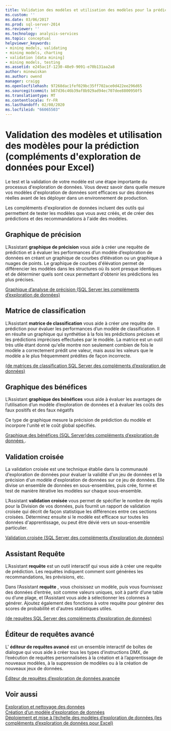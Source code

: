```yaml
---
title: Validation des modèles et utilisation des modèles pour la prédiction (compléments d’exploration de données pour Excel) | Microsoft Docs
ms.custom: ''
ms.date: 03/06/2017
ms.prod: sql-server-2014
ms.reviewer: ''
ms.technology: analysis-services
ms.topic: conceptual
helpviewer_keywords:
- mining models, validating
- mining models, charting
- validation [data mining]
- mining models, testing
ms.assetid: e245ac1f-1230-48e9-9091-e70b131aa2a8
author: minewiskan
ms.author: owend
manager: craigg
ms.openlocfilehash: 97268dac1fef029bc35ff702ace0d422ee296d65
ms.sourcegitcommit: b87d36c46b39af8b929ad94ec707dee8800950f5
ms.translationtype: MT
ms.contentlocale: fr-FR
ms.lasthandoff: 02/08/2020
ms.locfileid: "66065503"
---
```

# <a name="validating-models-and-using-models-for-prediction-data-mining-add-ins-for-excel"></a>Validation des modèles et utilisation des modèles pour la prédiction (compléments d'exploration de données pour Excel)
  Le test et la validation de votre modèle est une étape importante du processus d'exploration de données. Vous devez savoir dans quelle mesure vos modèles d'exploration de données sont efficaces sur des données réelles avant de les déployer dans un environnement de production.  
  
 Les compléments d'exploration de données incluent des outils qui permettent de tester les modèles que vous avez créés, et de créer des prédictions et des recommandations à l'aide des modèles.  
  
## <a name="accuracy-chart"></a>Graphique de précision  
 L’Assistant **graphique de précision** vous aide à créer une requête de prédiction et à évaluer les performances d’un modèle d’exploration de données en créant un graphique de courbes d’élévation ou un graphique à nuages de points. Le graphique de courbes d'élévation permet de différencier les modèles dans les structures où ils sont presque identiques et de déterminer quels sont ceux permettant d'obtenir les prédictions les plus précises.  
  
 [Graphique d’analyse de précision &#40;SQL Server les compléments d’exploration de données&#41;](accuracy-chart-sql-server-data-mining-add-ins.md)  
  
## <a name="classification-matrix"></a>Matrice de classification  
 L’Assistant **matrice de classification** vous aide à créer une requête de prédiction pour évaluer les performances d’un modèle de classification. Il en résulte un graphique qui synthétise à la fois les prédictions précises et les prédictions imprécises effectuées par le modèle. La matrice est un outil très utile étant donné qu'elle montre non seulement combien de fois le modèle a correctement prédit une valeur, mais aussi les valeurs que le modèle a le plus fréquemment prédites de façon incorrecte.  
  
 [&#40;de matrices de classification SQL Server des compléments d’exploration de données&#41;](classification-matrix-sql-server-data-mining-add-ins.md)  
  
## <a name="profit-chart"></a>Graphique des bénéfices  
 L’Assistant **graphique des bénéfices** vous aide à évaluer les avantages de l’utilisation d’un modèle d’exploration de données et à évaluer les coûts des faux positifs et des faux négatifs  
  
 Ce type de graphique mesure la précision de prédiction du modèle et incorpore l'unité et le coût global spécifiés.  
  
 [Graphique des bénéfices &#40;SQL Server&#41;des compléments d’exploration de données ](profit-chart-sql-server-data-mining-add-ins.md).  
  
## <a name="cross-validation"></a>Validation croisée  
 La validation croisée est une technique établie dans la communauté d'exploration de données pour évaluer la validité d'un jeu de données et la précision d'un modèle d'exploration de données sur ce jeu de données. Elle divise un ensemble de données en sous-ensembles, puis crée, forme et test de manière itérative les modèles sur chaque sous-ensemble.  
  
 L’Assistant **validation croisée** vous permet de spécifier le nombre de replis pour la Division de vos données, puis fournit un rapport de validation croisée qui décrit de façon statistique les différences entre ces sections croisées. Déterminez ensuite si le modèle est efficace sur toutes les données d'apprentissage, ou peut être dévié vers un sous-ensemble particulier.  
  
 [Validation croisée &#40;SQL Server des compléments d’exploration de données&#41;](cross-validation-sql-server-data-mining-add-ins.md)  
  
## <a name="query-wizard"></a>Assistant Requête  
 L’Assistant **requête** est un outil interactif qui vous aide à créer une requête de prédiction. Les requêtes indiquent comment sont générées les recommandations, les prévisions, etc.  
  
 Dans l’Assistant **requête** , vous choisissez un modèle, puis vous fournissez des données d’entrée, soit comme valeurs uniques, soit à partir d’une table ou d’une plage, et l’Assistant vous aide à sélectionner les colonnes à générer. Ajoutez également des fonctions à votre requête pour générer des scores de probabilité et d'autres statistiques utiles.  
  
 [&#40;de requêtes SQL Server des compléments d’exploration de données&#41;](query-sql-server-data-mining-add-ins.md)  
  
## <a name="advanced-query-editor"></a>Éditeur de requêtes avancé  
 L' **éditeur de requêtes avancé** est un ensemble interactif de boîtes de dialogue qui vous aide à créer tous les types d’instructions DMX, de l’exécution de requêtes personnalisées à la création et à l’apprentissage de nouveaux modèles, à la suppression de modèles ou à la création de nouveaux jeux de données.  
  
 [Éditeur de requêtes d’exploration de données avancée](advanced-data-mining-query-editor.md)  
  
## <a name="see-also"></a>Voir aussi  
 [Exploration et nettoyage des données](exploring-and-cleaning-data.md)   
 [Création d’un modèle d’exploration de données](creating-a-data-mining-model.md)   
 [Déploiement et mise à l’échelle des modèles d’exploration de données &#40;les compléments d’exploration de données pour Excel&#41;](deploying-and-scaling-mining-models-data-mining-add-ins-for-excel.md)  
  
  
